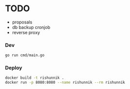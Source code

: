 # TODO

- proposals
- db backup cronjob
- reverse proxy

### Dev

```bash
go run cmd/main.go
```

### Deploy

```bash
docker build -t rishunnik .
docker run -p 8080:8080 --name rishunnik --rm rishunnik
```
